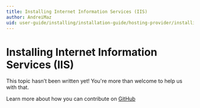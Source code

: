 ```yaml
---
title: Installing Internet Information Services (IIS)
author: AndreiMaz
uid: user-guide/installing/installation-guide/hosting-provider/installing-IIS
---
```

# Installing Internet Information Services (IIS)

This topic hasn’t been written yet! You're more than welcome to help us with that.

Learn more about how you can contribute on [GitHub](https://github.com/nopSolutions/nopCommerce-Docs/blob/master/CONTRIBUTING.md)
